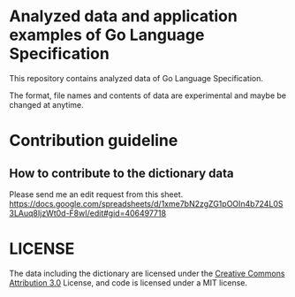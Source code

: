 # Analyzed data and application examples of Go Language Specification

This repository contains analyzed data of Go Language Specification.

The format, file names and contents of data are experimental and maybe be changed at anytime.

# Contribution guideline

## How to contribute to the dictionary data

Please send me an edit request from this sheet.
https://docs.google.com/spreadsheets/d/1xme7bN2zgZG1pOOIn4b724L0S3LAuq8IjzWt0d-F8wI/edit#gid=406497718

# LICENSE

The data including the dictionary are licensed under the [Creative Commons Attribution 3.0](https://creativecommons.org/licenses/by/3.0/) License,
and code is licensed under a MIT license.
